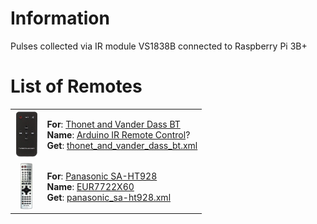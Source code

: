 # Information
Pulses collected via IR module VS1838B connected to Raspberry Pi 3B+

# List of Remotes
<table>
  <tbody>
  <tr>
    <td align="center"><img src="./.github/img/remotes/thonet_and_vander_dass_bt.png" alt="drawing" height="75"/></td>
    <td valign="center">
      <b>For</b>: <a href="https://google.com/search?q=Thonet and Vander Dass BT">Thonet and Vander Dass BT</a><br>
      <b>Name</b>: <a href="https://www.geeetech.com/wiki/index.php/Arduino_IR_Remote_Control">Arduino IR Remote Control</a>?<br>
      <b>Get</b>: <a href="./remotes/thonet_and_vander_dass_bt.xml">thonet_and_vander_dass_bt.xml</a>
    </td>
  </tr>
  <tr>
    <td align="center"><img src="./.github/img/remotes/panasonic_sa_ht928.png" alt="drawing" height="75"/></td>
    <td valign="center">
      <b>For</b>: <a href="https://google.com/search?q=Panasonic SA-HT928">Panasonic SA-HT928</a><br>
      <b>Name</b>: <a href="https://google.com/search?q=EUR7722X60">EUR7722X60</a><br>
      <b>Get</b>: <a href="./remotes/panasonic_sa-ht928.xml">panasonic_sa-ht928.xml</a>
    </td>
  </tr>
  </tbody>
</table>
